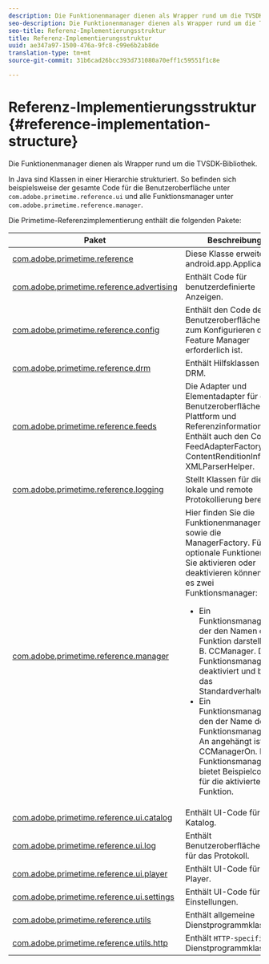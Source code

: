 ```yaml
---
description: Die Funktionenmanager dienen als Wrapper rund um die TVSDK-Bibliothek.
seo-description: Die Funktionenmanager dienen als Wrapper rund um die TVSDK-Bibliothek.
seo-title: Referenz-Implementierungsstruktur
title: Referenz-Implementierungsstruktur
uuid: ae347a97-1500-476a-9fc8-c99e6b2ab8de
translation-type: tm+mt
source-git-commit: 31b6cad26bcc393d731080a70eff1c59551f1c8e

---
```



# Referenz-Implementierungsstruktur {#reference-implementation-structure}

Die Funktionenmanager dienen als Wrapper rund um die TVSDK-Bibliothek.

In Java sind Klassen in einer Hierarchie strukturiert. So befinden sich beispielsweise der gesamte Code für die Benutzeroberfläche unter `com.adobe.primetime.reference.ui` und alle Funktionsmanager unter `com.adobe.primetime.reference.manager`.

Die Primetime-Referenzimplementierung enthält die folgenden Pakete:

| Paket | Beschreibung |
|--- |--- |
| [com.adobe.primetime.reference](https://help.adobe.com/en_US/primetime/api/reference_implementation/android/javadoc/com/adobe/primetime/reference/PrimetimeReference.html) | Diese Klasse erweitert android.app.Application. |
| [com.adobe.primetime.reference.advertising](https://help.adobe.com/en_US/primetime/api/reference_implementation/android/javadoc/com/adobe/primetime/reference/advertising/package-summary.html) | Enthält Code für benutzerdefinierte Anzeigen. |
| [com.adobe.primetime.reference.config](https://help.adobe.com/en_US/primetime/api/reference_implementation/android/javadoc/com/adobe/primetime/reference/config/package-summary.html) | Enthält den Code der Benutzeroberfläche, der zum Konfigurieren der Feature Manager erforderlich ist. |
| [com.adobe.primetime.reference.drm](https://help.adobe.com/en_US/primetime/api/reference_implementation/android/javadoc/com/adobe/primetime/reference/drm/package-summary.html) | Enthält Hilfsklassen für DRM. |
| [com.adobe.primetime.reference.feeds](https://help.adobe.com/en_US/primetime/api/reference_implementation/android/javadoc/com/adobe/primetime/reference/feeds/package-summary.html) | Die Adapter und Elementadapter für die Benutzeroberfläche, Plattform und Referenzinformationen. Enthält auch den Code FeedAdapterFactory, ContentRenditionInfo und XMLParserHelper. |
| [com.adobe.primetime.reference.logging](https://help.adobe.com/en_US/primetime/api/reference_implementation/android/javadoc/com/adobe/primetime/reference/logging/package-summary.html) | Stellt Klassen für die lokale und remote Protokollierung bereit. |
| [com.adobe.primetime.reference.manager](https://help.adobe.com/en_US/primetime/api/reference_implementation/android/javadoc/com/adobe/primetime/reference/manager/package-summary.html) | Hier finden Sie die Funktionenmanager sowie die ManagerFactory. Für optionale Funktionen, die Sie aktivieren oder deaktivieren können, gibt es zwei Funktionsmanager: <ul><li>Ein Funktionsmanager, der den Namen der Funktion darstellt, z. B. CCManager. Dieser Funktionsmanager ist deaktiviert und bietet das Standardverhalten.</li><li>Ein Funktionsmanager, an den der Name des Funktionsmanagers An angehängt ist, z. B. CCManagerOn. Dieser Funktionsmanager bietet Beispielcode für die aktivierte Funktion.</li></ul> |
| [com.adobe.primetime.reference.ui.catalog](https://help.adobe.com/en_US/primetime/api/reference_implementation/android/javadoc/com/adobe/primetime/reference/ui/catalog/package-summary.html) | Enthält UI-Code für den Katalog. |
| [com.adobe.primetime.reference.ui.log](https://help.adobe.com/en_US/primetime/api/reference_implementation/android/javadoc/com/adobe/primetime/reference/ui/log/package-summary.html) | Enthält Benutzeroberflächencode für das Protokoll. |
| [com.adobe.primetime.reference.ui.player](https://help.adobe.com/en_US/primetime/api/reference_implementation/android/javadoc/com/adobe/primetime/reference/ui/player/package-summary.html) | Enthält UI-Code für den Player. |
| [com.adobe.primetime.reference.ui.settings](https://help.adobe.com/en_US/primetime/api/reference_implementation/android/javadoc/com/adobe/primetime/reference/ui/settings/package-summary.html) | Enthält UI-Code für Einstellungen. |
| [com.adobe.primetime.reference.utils](https://help.adobe.com/en_US/primetime/api/reference_implementation/android/javadoc/com/adobe/primetime/reference/utils/package-summary.html) | Enthält allgemeine Dienstprogrammklassen. |
| [com.adobe.primetime.reference.utils.http](https://help.adobe.com/en_US/primetime/api/reference_implementation/android/javadoc/com/adobe/primetime/reference/utils/http/package-summary.html) | Enthält `HTTP-specific` Dienstprogrammklassen. |
